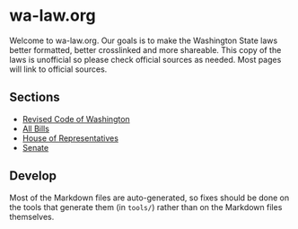 # wa-law.org

Welcome to wa-law.org. Our goals is to make the Washington State laws better formatted, better crosslinked and more shareable. This copy of the laws is unofficial so please check official sources as needed. Most pages will link to official sources.

## Sections

* [Revised Code of Washington](rcw/)
* [All Bills](bill/)
* [House of Representatives](house/)
* [Senate](senate/)

## Develop

Most of the Markdown files are auto-generated, so fixes should be done on the tools that generate them (in `tools/`) rather than on the Markdown files themselves.
